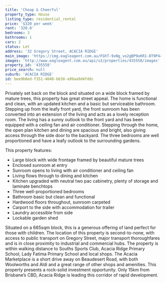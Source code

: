 ```yaml
---
title: 'Cheap & Cheerful'
property_type: House
listing_type: residential_rental
price: '$320 per week'
rent: '320.0'
bedrooms: 3
bathrooms: 1
cars: 2
status: Let
address: '32 Gregory Street, ACACIA RIDGE'
main_image: 'https://img.eagleagent.com.au/FGhT-9xNg_vo2gBP9oKR1-8T9P4=/1280x854/smart/https://s3-us-west-2.amazonaws.com/eagleagent-orig/images/6825589/425349710-image-M.jpg'
images: 'http://www.eagleagent.com.au/api/v2/properties/435558/images'
property_id: '435558'
price_search: null
suburb: 'ACACIA RIDGE'
id: bee9b0ed-f351-4040-b638-a99aa9d4fddc
---
```

Privately set back on the block and situated on a wide block framed by mature trees, this property has great street appeal. The home is functional and clean, with an updated kitchen and a basic but serviceable bathroom. Stepping up from the leafy front yard, the front sunroom has been converted into an extension of the living and acts as a lovely reception room. The living has a sunny outlook to the front yard and has been equipped with a ceiling fan and air conditioner. Stepping through the home, the open plan kitchen and dining are spacious and bright, also giving access through the side door to the backyard. The three bedrooms are well proportioned and have a leafy outlook to the surrounding gardens.

This property features:

* Large block with wide frontage framed by beautiful mature trees
* Enclosed sunroom at entry
* Sunroom opens to living with air conditioner and ceiling fan
* Living flows through to dining and kitchen
* Kitchen upgraded with neutral two pac cabinetry, plenty of storage and laminate benchtops
* Three well-proportioned bedrooms
* Bathroom basic but clean and functional
* Hardwood floors throughout, sunroom carpeted
* Carport to the side with accommodation for trailer
* Laundry accessible from side
* Lockable garden shed

Situated on a 665sqm block, this is a generous offering of land perfect for those with children. The location of this property is second-to-none, with access to public transport on Gregory Street, major transport thoroughfares and is in close proximity to industrial and commercial hubs. The property is within walking distance to Souths Sports Club, Acacia Ridge Primary School, Lady Fatima Primary School and local shops. The Acacia Marketplace is a short drive away on Beaudesert Road, with both Woolworths and Aldi and a great range of other shops and amenities. This property presents a rock-solid investment opportunity. Only 15km from Brisbane’s CBD, Acacia Ridge is leading this corridor of rapid development.
